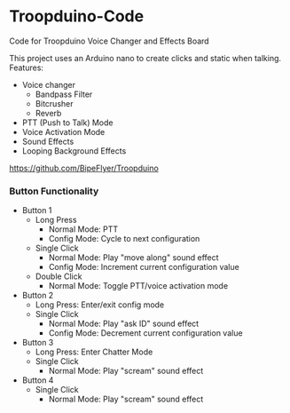 # Troopduino-Code
Code for Troopduino Voice Changer and Effects Board

This project uses an Arduino nano to create clicks and static when talking.  
Features:
<ul>
  <li>Voice changer
  <ul>
  <li>Bandpass Filter</li>
  <li>Bitcrusher</li>
  <li>Reverb</li>
</ul>
  </li>
  <li>PTT (Push to Talk) Mode</li>
  <li>Voice Activation Mode</li>
  <li>Sound Effects</li>
  <li>Looping Background Effects</li>
</ul>

https://github.com/BipeFlyer/Troopduino

### Button Functionality

- Button 1
  - Long Press
    - Normal Mode: PTT
    - Config Mode: Cycle to next configuration
  - Single Click
    - Normal Mode: Play "move along" sound effect
    - Config Mode: Increment current configuration value
  - Double Click
    - Normal Mode: Toggle PTT/voice activation mode
- Button 2
  - Long Press: Enter/exit config mode
  - Single Click
    - Normal Mode: Play "ask ID" sound effect
    - Config Mode: Decrement current configuration value
- Button 3
  - Long Press: Enter Chatter Mode
  - Single Click
    - Normal Mode: Play "scream" sound effect
- Button 4
  - Single Click
    - Normal Mode: Play "scream" sound effect    
